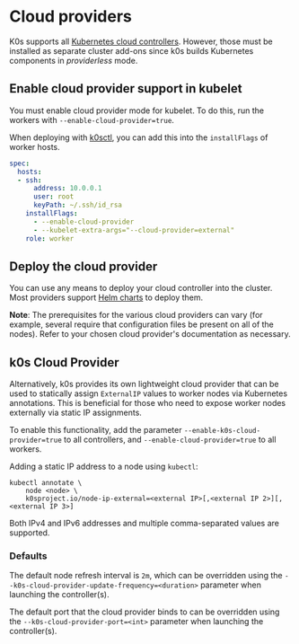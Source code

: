 # Cloud providers

K0s supports all [Kubernetes cloud controllers]. However, those must be installed as separate cluster add-ons since k0s builds Kubernetes components in *providerless* mode.

[Kubernetes cloud controllers]: https://kubernetes.io/docs/concepts/architecture/cloud-controller/

## Enable cloud provider support in kubelet

You must enable cloud provider mode for kubelet. To do this, run the workers with `--enable-cloud-provider=true`.

When deploying with [k0sctl](k0sctl-install.md), you can add this into the `installFlags` of worker hosts.

```yaml
spec:
  hosts:
  - ssh:
      address: 10.0.0.1
      user: root
      keyPath: ~/.ssh/id_rsa
    installFlags:
      - --enable-cloud-provider
      - --kubelet-extra-args="--cloud-provider=external"
    role: worker
```

## Deploy the cloud provider

You can use any means to deploy your cloud controller into the cluster. Most providers support [Helm charts](helm-charts.md) to deploy them.

**Note**: The prerequisites for the various cloud providers can vary (for example, several require that configuration files be present on all of the nodes). Refer to your chosen cloud provider's documentation as necessary.

## k0s Cloud Provider

Alternatively, k0s provides its own lightweight cloud provider that can be used to statically assign `ExternalIP` values to worker nodes via Kubernetes annotations.  This is beneficial for those who need to expose worker nodes externally via static IP assignments.

To enable this functionality, add the parameter `--enable-k0s-cloud-provider=true` to all controllers, and `--enable-cloud-provider=true` to all workers.

Adding a static IP address to a node using `kubectl`:

```shell
kubectl annotate \
    node <node> \
    k0sproject.io/node-ip-external=<external IP>[,<external IP 2>][,<external IP 3>]
```

Both IPv4 and IPv6 addresses and multiple comma-separated values are supported.

### Defaults

The default node refresh interval is `2m`, which can be overridden using the `--k0s-cloud-provider-update-frequency=<duration>` parameter when launching the controller(s).

The default port that the cloud provider binds to can be overridden using the `--k0s-cloud-provider-port=<int>` parameter when launching the controller(s).
